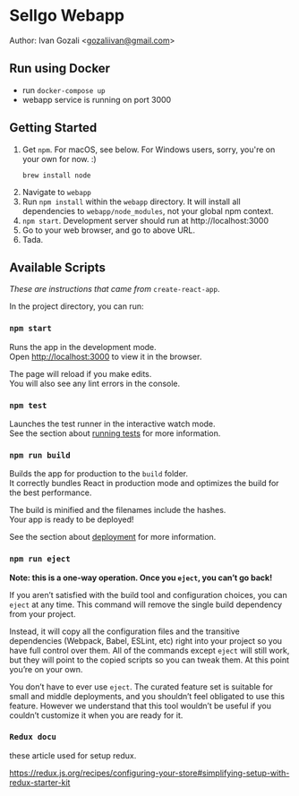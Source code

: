 # Sellgo Webapp

Author: Ivan Gozali <<gozaliivan@gmail.com>>

## Run using Docker
- run `docker-compose up`
- webapp service is running on port 3000

## Getting Started

1.  Get `npm`. For macOS, see below. For Windows users, sorry, you're on your own for now. :)
    ```
    brew install node
    ```
2.  Navigate to `webapp`
3.  Run `npm install` within the `webapp` directory. It will install all dependencies to `webapp/node_modules`, not your global npm context.
4.  `npm start`. Development server should run at http://localhost:3000
5.  Go to your web browser, and go to above URL.
6.  Tada.

## Available Scripts

_These are instructions that came from_ `create-react-app`.

In the project directory, you can run:

### `npm start`

Runs the app in the development mode.<br>
Open [http://localhost:3000](http://localhost:3000) to view it in the browser.

The page will reload if you make edits.<br>
You will also see any lint errors in the console.

### `npm test`

Launches the test runner in the interactive watch mode.<br>
See the section about [running tests](https://facebook.github.io/create-react-app/docs/running-tests) for more information.

### `npm run build`

Builds the app for production to the `build` folder.<br>
It correctly bundles React in production mode and optimizes the build for the best performance.

The build is minified and the filenames include the hashes.<br>
Your app is ready to be deployed!

See the section about [deployment](https://facebook.github.io/create-react-app/docs/deployment) for more information.

### `npm run eject`

**Note: this is a one-way operation. Once you `eject`, you can’t go back!**

If you aren’t satisfied with the build tool and configuration choices, you can `eject` at any time. This command will remove the single build dependency from your project.

Instead, it will copy all the configuration files and the transitive dependencies (Webpack, Babel, ESLint, etc) right into your project so you have full control over them. All of the commands except `eject` will still work, but they will point to the copied scripts so you can tweak them. At this point you’re on your own.

You don’t have to ever use `eject`. The curated feature set is suitable for small and middle deployments, and you shouldn’t feel obligated to use this feature. However we understand that this tool wouldn’t be useful if you couldn’t customize it when you are ready for it.

### `Redux docu`
these article used for setup redux.

https://redux.js.org/recipes/configuring-your-store#simplifying-setup-with-redux-starter-kit

